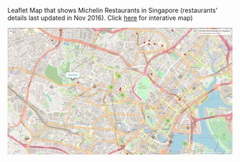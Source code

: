 Leaflet Map that shows Michelin Restaurants in Singapore (restaurants' details last updated in Nov 2016). Click [here](https://qwyeow.github.io/JHU_DataScience/) for interative map)

![alttext]( 	https://github.com/qwyeow/JHU_DataScience/blob/master/Leaflet_Map/Screenshot%20from%202019-01-08%2012-45-42.png)

